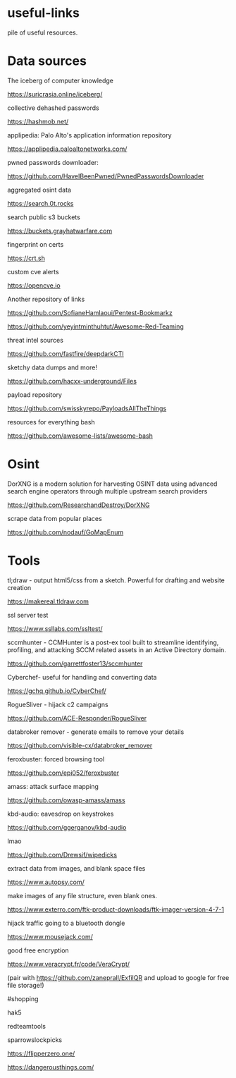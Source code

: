 # useful-links
pile of useful resources. 


# Data sources

The iceberg of computer knowledge

https://suricrasia.online/iceberg/

collective dehashed passwords

https://hashmob.net/

applipedia: Palo Alto's application information repository

https://applipedia.paloaltonetworks.com/

pwned passwords downloader:

https://github.com/HaveIBeenPwned/PwnedPasswordsDownloader

aggregated osint data

https://search.0t.rocks

search public s3 buckets

https://buckets.grayhatwarfare.com

fingerprint on certs

https://crt.sh

custom cve alerts

https://opencve.io

Another repository of links

https://github.com/SofianeHamlaoui/Pentest-Bookmarkz

https://github.com/yeyintminthuhtut/Awesome-Red-Teaming


threat intel sources

https://github.com/fastfire/deepdarkCTI

sketchy data dumps and more!

https://github.com/hacxx-underground/Files


payload repository

https://github.com/swisskyrepo/PayloadsAllTheThings

resources for everything bash

https://github.com/awesome-lists/awesome-bash

# Osint
DorXNG is a modern solution for harvesting OSINT data using advanced search engine operators through multiple upstream search providers

https://github.com/ResearchandDestroy/DorXNG

scrape data from popular places

https://github.com/nodauf/GoMapEnum

# Tools
tl;draw - output html5/css from a sketch. Powerful for drafting and website creation

https://makereal.tldraw.com

ssl server test

https://www.ssllabs.com/ssltest/

sccmhunter - CCMHunter is a post-ex tool built to streamline identifying, profiling, and attacking SCCM related assets in an Active Directory domain.

https://github.com/garrettfoster13/sccmhunter

Cyberchef- useful for handling and converting data

https://gchq.github.io/CyberChef/

RogueSliver - hijack c2 campaigns

https://github.com/ACE-Responder/RogueSliver

databroker remover - generate emails to remove your details 

https://github.com/visible-cx/databroker_remover

feroxbuster: forced browsing tool

https://github.com/epi052/feroxbuster

amass: attack surface mapping

https://github.com/owasp-amass/amass

kbd-audio: eavesdrop on keystrokes

https://github.com/ggerganov/kbd-audio

lmao

https://github.com/Drewsif/wipedicks

extract data from images, and blank space files

https://www.autopsy.com/

make images of any file structure, even blank ones. 

https://www.exterro.com/ftk-product-downloads/ftk-imager-version-4-7-1

hijack traffic going to a bluetooth dongle

https://www.mousejack.com/

good free encryption

https://www.veracrypt.fr/code/VeraCrypt/

(pair with https://github.com/zaneprall/ExfilQR and upload to google for free file storage!)

#shopping

hak5

redteamtools

sparrowslockpicks

https://flipperzero.one/

https://dangerousthings.com/
